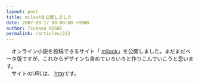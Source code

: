 ```yaml
---
layout: post
title: milookを公開しました
date: 2007-09-17 00:00:00 +0900
author: Tsukasa OISHI
permalink: /articles/222
---
```



　オンライン小説を投稿できるサイト「 [milook](http://milook.kaeruspoon.net/)」を公開しました。まだまだベータ版ですが、これからデザインも含めていろいろと作りこんでいこうと思います。  
　サイトのURLは、 [http](http://milook.kaeruspoon.net/)です。  

